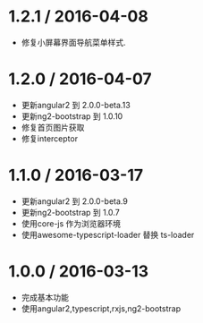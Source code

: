 1.2.1 / 2016-04-08
==================

* 修复小屏幕界面导航菜单样式.

1.2.0 / 2016-04-07
==================

* 更新angular2 到 2.0.0-beta.13
* 更新ng2-bootstrap 到 1.0.10
* 修复首页图片获取
* 修复interceptor


1.1.0 / 2016-03-17
==================

* 更新angular2 到 2.0.0-beta.9
* 更新ng2-bootstrap 到 1.0.7
* 使用core-js 作为浏览器环境
* 使用awesome-typescript-loader 替换 ts-loader


1.0.0 / 2016-03-13
==================

* 完成基本功能
* 使用angular2,typescript,rxjs,ng2-bootstrap
